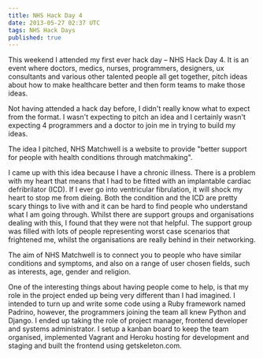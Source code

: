 ```yaml
---
title: NHS Hack Day 4
date: 2013-05-27 02:37 UTC
tags: NHS Hack Days
published: true
---
```


This weekend I attended my first ever hack day – NHS Hack Day 4. It is an event where doctors, medics, nurses, programmers, designers, ux consultants and various other talented people all get together, pitch ideas about how to make healthcare better and then form teams to make those ideas.

Not having attended a hack day before, I didn't really know what to expect from the format. I wasn't expecting to pitch an idea and I certainly wasn't expecting 4 programmers and a doctor to join me in trying to build my ideas.

The idea I pitched, NHS Matchwell is a website to provide "better support for people with health conditions through matchmaking".

I came up with this idea because I have a chronic illness. There is a problem with my heart that means that I had to be fitted with an implantable cardiac defribrilator (ICD). If I ever go into ventricular fibrulation, it will shock my heart to stop me from dieing. Both the condition and the ICD are pretty scary things to live with and it can be hard to find people who understand what I am going through. Whilst there are support groups and organisations dealing with this, I found that they were not that helpful. The support group was filled with lots of people representing worst case scenarios that frightened me, whilst the organisations are really behind in their networking.

The aim of NHS Matchwell is to connect you to people who have similar conditions and symptoms, and also on a range of user chosen fields, such as interests, age, gender and religion.

One of the interesting things about having people come to help, is that my role in the project ended up being very different than I had imagined. I intended to turn up and write some code using a Ruby framework named Padrino, however, the programmers joining the team all knew Python and Django. I ended up taking the role of project manager, frontend developer and systems administrator. I setup a kanban board to keep the team organised, implemented Vagrant and Heroku hosting for development and staging and built the frontend using getskeleton.com.
